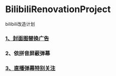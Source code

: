 # BilibiliRenovationProject
bilibili改造计划
### [1、封面图替换广告](https://greasyfork.org/zh-CN/scripts/390792-bilibili%E5%B0%81%E9%9D%A2%E6%9B%BF%E6%8D%A2%E5%8F%B3%E4%BE%A7%E5%B9%BF%E5%91%8A)
### 2、依拼音屏蔽弹幕
### [3、直播弹幕特别关注](https://github.com/manakanemu/bilibiliVtuberLiveTool)
